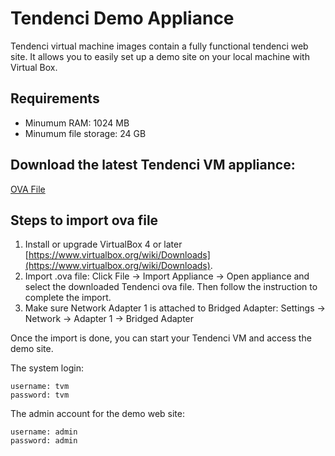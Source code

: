 
# Tendenci Demo Appliance

Tendenci virtual machine images contain a fully functional tendenci web site. It allows you to easily set up a demo site on your local machine with Virtual Box. 

## Requirements

* Minumum RAM: 1024 MB
* Minumum file storage: 24 GB

## Download the latest Tendenci VM appliance:
[OVA File](https://s3.amazonaws.com/tendenci-virtual-appliances/tendenci_vm.ova)


## Steps to import ova file

1. Install  or upgrade VirtualBox 4 or later [https://www.virtualbox.org/wiki/Downloads](https://www.virtualbox.org/wiki/Downloads).
2. Import .ova file: Click File -> Import Appliance -> Open appliance and select the downloaded Tendenci ova file. Then follow the instruction to complete the import. 
3. Make sure Network Adapter 1 is attached to Bridged Adapter: Settings -> Network -> Adapter 1 -> Bridged Adapter

Once the import is done, you can start your Tendenci VM and access the demo site. 

The system login:

	username: tvm
	password: tvm
	
The admin account for the demo web site:

	username: admin
	password: admin